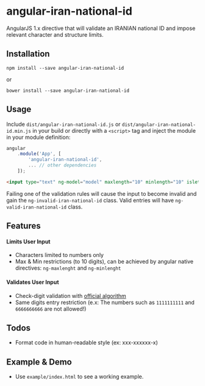 # angular-iran-national-id

AngularJS 1.x directive that will validate an IRANIAN national ID and impose relevant character and structure limits.

## Installation

```
npm install --save angular-iran-national-id
```

or 

```
bower install --save angular-iran-national-id
```

## Usage

Include `dist/angular-iran-national-id.js` or `dist/angular-iran-national-id.min.js` in your build or directly with a `<script>` tag and inject the module in your module definition:

```js
angular  
    .module('App', [  
        'angular-iran-national-id',
        ... // other dependencies  
    ]);
```

```html
<input type="text" ng-model="model" maxlength="10" minlength="10" islet-iran-national-id />
```

Failing one of the validation rules will cause the input to become invalid and gain the `ng-invalid-iran-national-id` class. Valid entries will have `ng-valid-iran-national-id` class.

## Features

#### Limits User Input

* Characters limited to numbers only
* Max & Min restrictions (to 10 digits), can be achieved by angular native directives: `ng-maxlenght` and `ng-minlenght`

#### Validates User Input

* Check-digit validation with [official algorithm](https://fa.wikipedia.org/wiki/%DA%A9%D8%A7%D8%B1%D8%AA_%D8%B4%D9%86%D8%A7%D8%B3%D8%A7%D8%A6%DB%8C_%D9%85%D9%84%DB%8C)
* Same digits entry restriction (e.x: The numbers such as `1111111111` and `6666666666` are not allowed!)

## Todos

* Format code in human-readable style (ex: xxx-xxxxxx-x)

## Example & Demo

* Use `example/index.html` to see a working example.
